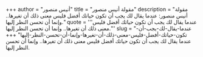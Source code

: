 +++
author = "أنيس منصور"
title = "مقولة أنيس منصور"
description = "مقولة أنيس منصور: عندما يقال لك يجب أن تكون حياتك أفضل فليس معنى ذلك أن تغيرها.. وإنما أن تحسن النظر إليها."
quote = '''عندما يقال لك يجب أن تكون حياتك أفضل فليس معنى ذلك أن تغيرها.. وإنما أن تحسن النظر إليها.''' 
slug = "عندما-يقال-لك-يجب-أن-تكون-حياتك-أفضل-فليس-معنى-ذلك-أن-تغيرها-وإنما-أن-تحسن-النظر-إليها"
+++
عندما يقال لك يجب أن تكون حياتك أفضل فليس معنى ذلك أن تغيرها.. وإنما أن تحسن النظر إليها.
